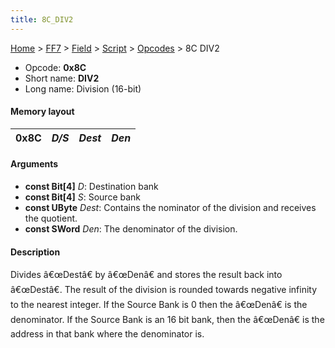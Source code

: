 ```yaml
---
title: 8C_DIV2
---
```


[Home](../../../../Main_Page.md) > [FF7](../../../../FF7.md) > [Field](../../../Field.md) > [Script](../../Script.md) > [Opcodes](../Opcodes.md) > 8C DIV2

-   Opcode: **0x8C**
-   Short name: **DIV2**
-   Long name: Division (16-bit)

#### Memory layout

| 0x8C | *D/S* | *Dest* | *Den* |
|------|-------|--------|-------|

#### Arguments

-   **const Bit\[4\]** *D*: Destination bank
-   **const Bit\[4\]** *S*: Source bank
-   **const UByte** *Dest*: Contains the nominator of the division and receives the quotient.
-   **const SWord** *Den*: The denominator of the division.

#### Description

Divides â€œDestâ€ by â€œDenâ€ and stores the result back into â€œDestâ€. The result of the division is rounded towards negative infinity to the nearest integer. If the Source Bank is 0 then the â€œDenâ€ is the denominator. If the Source Bank is an 16 bit bank, then the â€œDenâ€ is the address in that bank where the denominator is.
